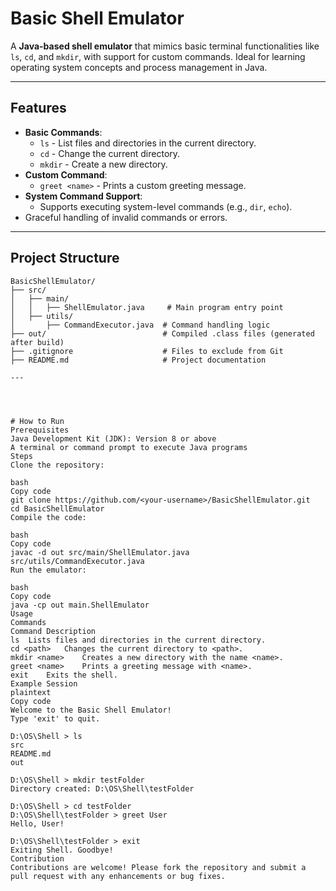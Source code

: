# Basic Shell Emulator

A **Java-based shell emulator** that mimics basic terminal functionalities like `ls`, `cd`, and `mkdir`, with support for custom commands. Ideal for learning operating system concepts and process management in Java.

---

## Features

- **Basic Commands**:
  - `ls` - List files and directories in the current directory.
  - `cd` - Change the current directory.
  - `mkdir` - Create a new directory.
- **Custom Command**:
  - `greet <name>` - Prints a custom greeting message.
- **System Command Support**:
  - Supports executing system-level commands (e.g., `dir`, `echo`).
- Graceful handling of invalid commands or errors.

---

## Project Structure

```plaintext
BasicShellEmulator/
├── src/
│   ├── main/
│   │   ├── ShellEmulator.java     # Main program entry point
│   ├── utils/
│       ├── CommandExecutor.java  # Command handling logic
├── out/                          # Compiled .class files (generated after build)
├── .gitignore                    # Files to exclude from Git
├── README.md                     # Project documentation

---




# How to Run
Prerequisites
Java Development Kit (JDK): Version 8 or above
A terminal or command prompt to execute Java programs
Steps
Clone the repository:

bash
Copy code
git clone https://github.com/<your-username>/BasicShellEmulator.git
cd BasicShellEmulator
Compile the code:

bash
Copy code
javac -d out src/main/ShellEmulator.java src/utils/CommandExecutor.java
Run the emulator:

bash
Copy code
java -cp out main.ShellEmulator
Usage
Commands
Command	Description
ls	Lists files and directories in the current directory.
cd <path>	Changes the current directory to <path>.
mkdir <name>	Creates a new directory with the name <name>.
greet <name>	Prints a greeting message with <name>.
exit	Exits the shell.
Example Session
plaintext
Copy code
Welcome to the Basic Shell Emulator!
Type 'exit' to quit.

D:\OS\Shell > ls
src
README.md
out

D:\OS\Shell > mkdir testFolder
Directory created: D:\OS\Shell\testFolder

D:\OS\Shell > cd testFolder
D:\OS\Shell\testFolder > greet User
Hello, User!

D:\OS\Shell\testFolder > exit
Exiting Shell. Goodbye!
Contribution
Contributions are welcome! Please fork the repository and submit a pull request with any enhancements or bug fixes.


